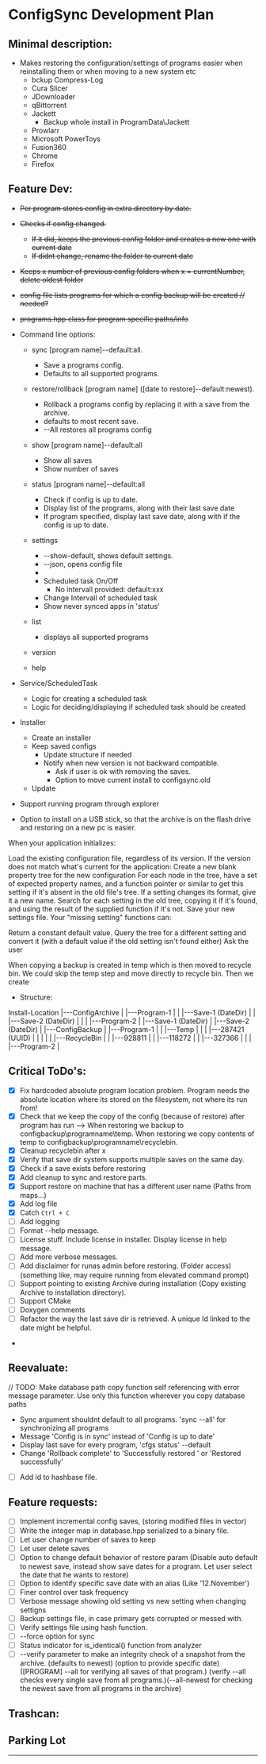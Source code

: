 # ConfigSync Development Plan



## Minimal description:
 - Makes restoring the configuration/settings of programs easier when reinstalling them or when moving to a new system etc
    - bckup Compress-Log
    - Cura Slicer
    - JDownloader
    - qBittorrent
    - Jackett
        - Backup whole install in ProgramData\Jackett
    - Prowlarr
    - Microsoft PowerToys
    - Fusion360
    - Chrome
    - Firefox



## Feature Dev:

- ~~Per program stores config in extra directory by date.~~
- ~~Checks if config changed.~~
    - ~~If it did, keeps the previous config folder and creates a new one with current date~~
    - ~~If didnt change, rename the folder to current date~~
- ~~Keeps x number of previous config folders when x = currentNumber, delete oldest folder~~
- ~~config file lists programs for which a config backup will be created // needed?~~
- ~~programs.hpp class for program specific paths/info~~

- Command line options:
    + sync [program name]--default:all.
        - Save a programs config.
        - Defaults to all supported programs.
        
    + restore/rollback [program name] ([date to restore]--default:newest).
        - Rollback a programs config by replacing it with a save from the archive.
        - defaults to most recent save.
        - --All restores all programs config

    + show [program name]--default:all
        - Show all saves
        - Show number of saves 


    + status [program name]--default:all
        - Check if config is up to date.
        - Display list of the programs, along with their last save date
        - If program specified, display last save date, along with if the config is up to date.
        

    + settings
        - --show-default, shows default settings.
        - --json, opens config file
        - 
        - Scheduled task On/Off
            - No intervall provided: default:xxx
        - Change Intervall of scheduled task
        - Show never synced apps in 'status'
    
    + list
        - displays all supported programs
    
    + version
    + help
    
        
- Service/ScheduledTask
    - Logic for creating a scheduled task
    - Logic for deciding/displaying if scheduled task should be created

- Installer
    - Create an installer
    - Keep saved configs
        - Update structure if needed
        - Notify when new version is not backward compatible. 
            - Ask if user is ok with removing the saves.
            - Option to move current install to configsync.old
    - Update

- Support running program through explorer

- Option to install on a USB stick, so that the archive is on the flash drive and restoring on a new pc is easier.



When your application initializes:

Load the existing configuration file, regardless of its version.
If the version does not match what's current for the application:
Create a new blank property tree for the new configuration
For each node in the tree, have a set of expected property names, and a function pointer or similar to get this setting if it's absent in the old file's tree. If a setting changes its format, give it a new name.
Search for each setting in the old tree, copying it if it's found, and using the result of the supplied function if it's not.
Save your new settings file.
Your "missing setting" functions can:

Return a constant default value.
Query the tree for a different setting and convert it (with a default value if the old setting isn't found either)
Ask the user


When copying a backup is created in temp which is then moved to recycle bin. We could skip the temp step and move directly to recycle bin.
Then we create 

- Structure:

Install-Location
    |---ConfigArchive
    |    |---Program-1
    |    |    |---Save-1 (DateDir)
    |    |    |---Save-2 (DateDir)
    |    |
    |    |---Program-2
    |       |---Save-1 (DateDir)
    |       |---Save-2 (DateDir)
    |
    |---ConfigBackup
    |    |---Program-1
    |    |   |---Temp
    |    |   |   |---287421 (UUID)
    |    |   |
    |    |   |---RecycleBin
    |    |       |---928811
    |    |       |---118272
    |    |       |---327366
    |    |
    |    |---Program-2
    |
    <!-- |---UndoHistory
        |
        |---Program-1
            |
            |---878920
            |---893742 -->



## Critical ToDo's:
- [x] Fix hardcoded absolute program location problem. Program needs the absolute location where its stored on the filesystem, not where its run from!
- [x] Check that we keep the copy of the config (because of restore) after program has run --> When restoring we backup to configbackup\programname\temp\. When restoring we copy contents of temp to configbackup\programname\recyclebin.
- [x] Cleanup recyclebin after x
- [x] Verify that save dir system supports multiple saves on the same day.
- [x] Check if a save exists before restoring 
- [x] Add cleanup to sync and restore parts.
- [x] Support restore on machine that has a different user name (Paths from maps...)
- [x] Add log file
- [x] Catch `Ctrl + C`
- [ ] Add logging
- [ ] Format --help message.
- [ ] License stuff. Include license in installer. Display license in help message.
- [ ] Add more verbose messages.
- [ ] Add disclaimer for runas admin before restoring. (Folder access) (something like, may require running from elevated command prompt)
- [ ] Support pointing to existing Archive during installation (Copy existing Archive to installation directory).
- [ ] Support CMake
- [ ] Doxygen comments
- [ ] Refactor the way the last save dir is retrieved. A unique Id linked to the date might be helpful.

- 

## Reevaluate:

// TODO: Make database path copy function self referencing with error message parameter. Use only this function wherever you copy database paths
- Sync argument shouldnt default to all programs. 'sync --all' for synchronizing all programs
- Message 'Config is in sync' instead of 'Config is up to date'
- Display last save for every program, 'cfgs status' --default 
- Change 'Rollback complete' to 'Successfully restored <program name>' or 'Restored <programname> successfully'
- [ ] Add id to hashbase file.


## Feature requests:

- [ ] Implement incremental config saves, (storing modified files in vector)
- [ ] Write the integer map in database.hpp serialized to a binary file. 
- [ ] Let user change number of saves to keep
- [ ] Let user delete saves
- [ ] Option to change default behavior of restore param (Disable auto default to newest save, instead show save dates for a program. Let user select the date that he wants to restore)
- [ ] Option to identify specific save date with an alias (Like '12.November')
- [ ] Finer control over task frequency
- [ ] Verbose message showing old setting vs new setting when changing settigns
- [ ] Backup settings file, in case primary gets corrupted or messed with.
- [ ] Verify settings file using hash function.
- [ ] --force option for sync
- [ ] Status indicator for is_identical() function from analyzer
- [ ] --verify parameter to make an integrity check of a snapshot from the archive. (defaults to newest) (option to provide specific date) ([PROGRAM] --all for verifying all saves of that program.) (verify --all checks every single save from all programs.)(--all-newest for checking the newest save from all programs in the archive)

## Trashcan:
<!-- /* void backup_config_for_restore(const std::string& dirUUID){
            std::string backupDir = exeLocation + "\\ConfigBackup\\" + programName;

            // Check if backup directory is empty
            if(std::filesystem::is_empty(backupDir)){
                // Create backup directory in ConfigBackup folder
                std::filesystem::create_directories(backupDir + "\\temp");
                std::filesystem::create_directories(backupDir + "\\RecycleBin");
            }
            
            // Create UUID dir in temp
            try{
                std::filesystem::create_directory(backupDir + "\\temp\\" + dirUUID);
            }
            catch(std::filesystem::filesystem_error& errorCode){
                throw std::runtime_error(errorCode);
            }

            // Create Path file inside UUID dir 
            std::string databasePath = backupDir + dirUUID + "\\" + "ConfigSync-PathDatabase.bin";
            std::map<std::string, std::string> pathMap;
            std::optional<std::reference_wrapper<std::map<std::string, std::string>>> mapRef = std::ref(pathMap);

            // Backup to UUID directory
            std::unordered_map<std::string, std::string> id;
            int groupFlag = 0;
            if(programconfig::has_groups(programName)){ // Check for groups
                programconfig pcfg(programName, exeLocation);
                id = pcfg.get_path_groups();
                groupFlag = 1;
            }
            else{
                groupFlag = 0;
            }

            // Copy to UUID dir
            for(const auto& item : programPaths){
                std::string groupName;

                if(std::filesystem::is_directory(item)){

                    if(groupFlag == 1 && id.contains(item)){
                        groupName = id[item];
                    }
                    else{
                        groupName = "Directories";
                    }

                    std::string destination = backupDir + dirUUID + "\\" + groupName;
                    try{
                        recurse_copy(item, destination, mapRef);
                    }
                    catch(cfgsexcept& err){
                        std::cerr << err.what() << std::endl;
                    }
                }
                else{

                    if(groupFlag == 1 && id.contains(item)){
                        groupName = id[item];
                    }
                    else{
                        groupName = "Single-Files";
                    }

                    std::string destination = backupDir + dirUUID + "\\" + groupName;
                    try{
                        recurse_copy(item, destination, mapRef);
                    }
                    catch(cfgsexcept& err){
                        std::cerr << err.what() << std::endl;
                    }
                }
            }

            // Write path map to file

            database db(databasePath);
            db.storeStringMap(pathMap);
        } */ -->
<!--         static void timestamp_path_map(std::map<unsigned long long, std::string>& map, const std::string& strValue){
            std::chrono::time_point<std::chrono::system_clock> timePoint;
            timePoint = std::chrono::system_clock::now();
            unsigned long long t = std::chrono::system_clock::to_time_t(timePoint);
            
            map[t] = strValue;
        } -->
<!--  if(!std::filesystem::is_empty(std::filesystem::path(backupDir + "\\temp"))){ // Clean up temp directory
                database db(backupDir + "\\RecycleBin\\RecycleMap.bin"); // Inside respective programs RecycleBin dir

                for(const auto& item : std::filesystem::directory_iterator(backupDir + "\\temp")){
                    const std::string newPath = backupDir + "\\RecycleBin\\" + item.path().filename().string();
                    std::filesystem::rename(item, newPath); // Move item to recyclebin
                    timestamp_objects(recycleMap, newPath); // Timestamp and load into map                                       
                }

                // Clean recyclebin
                const std::string mapPath = backupDir + "\\RecycleBin\\RecycleMap.bin";
                organizer janitor;
                janitor.recyclebin_cleaner(recyclebinlimit, recycleMap, mapPath); // Clean recycle bin and store recycle map as file
            } -->
<!--       /*
        void hash_program_items(std::unordered_map<std::string, std::string>& hashMap){
            std::vector<std::string> vec;
            get_config_items_current(vec);

            for(const auto& entry : vec){
                const std::string& md5 = get_md5hash(entry);
                hashMap[entry] = md5;
            }
        }


        void hash_saved_items(std::unordered_map<std::string, std::string>& hashMap){
            std::vector<std::string> vec;
            get_config_items_saved(vec);

            for(const auto& entry : vec){
                const std::string& md5 = get_md5hash(entry);
                hashMap[entry] = md5;
            }
        }
        */ -->
<!-- if(!std::filesystem::exists(hbPath)){
                logf << logs::ms("THIS SHOULD NEVER HAPPEN!!! the hashmap should always exist before this function (is_identical()) is called!!" + __LINE__);

                for(const auto& [pathA, pathB] : pathMap){
                    // TODO: Multithread the hashing
                    const std::string hashA = s(pathA);
                    const std::string hashB = get_md5hash(pathB);

                    if(hashA != hashB){
                        return 0;
                    }
                    
                    h.ha.push_back(hashA);
                    h.hb.push_back(hashB);
                    h.pa.push_back(pathA);
                    h.pb.push_back(pathB);
                }

                std::ofstream of(hbPath);
                of.close();
                database::storeHashbase(hbPath, h);
            }
                 -->
<!-- int is_identical_config(){ // Main function of this class
            
            // Get saved config items
            std::vector<std::string> configItemsSaved;
            get_config_items_saved(configItemsSaved);
            sortby_filename(configItemsSaved);
            std::cout << "items saved 0,1: " << configItemsSaved[0] << "  1: " << configItemsSaved[1] << std::endl;
            
            // Get ProgramPaths
            std::vector<std::string> configItemsCurrent;
            get_config_items_current(configItemsCurrent);
            sortby_filename(configItemsCurrent);
            std::cout << "items current 0,1: " << configItemsCurrent[0] << "  1: " << configItemsCurrent[1] << std::endl;
            
            // Compare vectors
            if(is_identical_filenames(configItemsSaved, configItemsCurrent)){
                int i = 0;
                for(const auto& item : configItemsSaved){
                    
                    if(!is_identical_bytes(item, configItemsCurrent[i])){
                        std::cout << "FILES NOT IDENTICAL!!!: " << item << configItemsCurrent[i] << std::endl;
                        return 0; // config changed
                    }
                    
                    i++;
                }
            }
            else{
                std::cerr << "this is a problem!" << std::endl;
                return 0;
            }

            std::cout << "Debug a169\n";
            return 1; // config did not change
        } -->
<!-- - Combine show and status arguments' -->
<!-- The following commands are available -->
<!-- 
restore config:
    - ~~Check if current config exists~~
    - ~~Create backup of current config:~~
        - ~~move any existing items inside the ConfigBackup\\program\\temp directory to ConfigBackup\\program\\RecycleBin~~
        - ~~copy C:\\program\\configPath to programs ConfigBackup\\program\\temp directory, name with UUID or pseudo random value.~~
    - ~~Copy each directory in ConfigArchive\\program\\newestDate\\ to its corresponding C:\\program\\configPath directory. Overwrite existing files.~~
    - On Error, 
        - ~~copy each directory in ConfigBackup\\program\\temp to its corresponfing C:\\program\\configPath (using UUID). Overwrite existing files.~~
        - ~~move backup inside the ConfigBackup\\program\\temp directory to ConfigBackup\\program\\RecycleBin~~
    - On Success: 
        - ~~move backup inside the ConfigBackup\\program\\temp directory to ConfigBackup\\program\\RecycleBin~~
        - ~~If RecycleBin has more than x number of items, delete x number of oldest items in RecycleBin directory.~~
        - ~~Inform user that config was restored successfully~~ -->
<!-- // if(std::filesystem::is_directory(source)){
                //     std::cout << "Debug s109\n";
                //     std::cout << "source debug s111: " << source << std::endl;
                //     std::cout << "destination debug s112: " << destination << std::endl;
                //     try{
                //         // std::filesystem::copy(source, std::filesystem::path(destination), std::filesystem::copy_options::update_existing | std::filesystem::copy_options::recursive);
                //         std::cout << "Debug s113\n";
                //     }
                //     catch(std::filesystem::filesystem_error& copyError){
                //         std::cout << "Debug s117\n " << copyError.what();
                //         return 0; // throw std::runtime_error(copyError);
                //     }

                    // Store path pair in map
                //     std::cout << "Debug s122\n";
                //     pathMap.insert(std::make_pair(item, destination));
                // }
                // else{
                //     std::string sourceParentDir = source.parent_path().filename().string();
                //     std::string destination = archivePathAbs + "\\" + dateDir + "\\" + sourceParentDir + "\\" + source.filename().string();
                //     std::cout << "Debug s128\n";

                //     try{
                //         std::filesystem::create_directories(archivePathAbs + "\\" + dateDir + "\\" + sourceParentDir);
                //         std::cout << "Debug s132\n";
                //         std::filesystem::copy(source, std::filesystem::path(destination), std::filesystem::copy_options::overwrite_existing | std::filesystem::copy_options::recursive);
                //         std::cout << "Debug s134\n";
                //     }
                //     catch(std::filesystem::filesystem_error& copyError){
                //         std::cout << "Debug s137\n";
                //         return 0; // throw std::runtime_error(copyError);
                //     }

                    // std::cout << "Debug s141\n";
                    // // Store path pair in map
                    // pathMap.insert(std::make_pair(item, destination));
                    // std::cout << "Debug s144\n";
                // }
                // std::cout << "Debug s146\n"; -->
                

## Parking Lot
<!-- else if(hb.ha.empty() && hb.hb.empty() && !hb.pa.empty() && !hb.pb.empty() && hb.hh.empty() && hb.pp.empty()){
                for(unsigned i = 0; i < hb.ha.size(); i++){
                    hf << '0' << "," << "0" << "," << hb.pa[i] << "," << hb.pb[i] << "\n";
                }
            }
            else if(!hb.ha.empty() && !hb.hb.empty() && !hb.pa.empty() && !hb.pb.empty() && hb.hh.empty() && hb.pp.empty()){
                for(unsigned i = 0; i < hb.ha.size(); i++){
                    hf << hb.ha[i] << "," << hb.hb[i] << "," << hb.pa[i] << "," << hb.pb[i] << "\n";
                }
            } -->
<!-- 

            // std::string groupName;
            // if(programconfig::has_groups(programName)){
            //     programconfig pcfg(programName, exeLocation);
            //     groupName = pcfg.get_path_groups();
            // }
            // recurse_scanner(std::filesystem::path(lastSavedDir) / std::filesystem::path("Directories"), configItems);
            
            // const std::filesystem::path singleFiles = std::filesystem::path(lastSavedDir) / std::filesystem::path("Single-Files");
            // if(std::filesystem::exists(singleFiles)){
            //     recurse_scanner(singleFiles, configItems);

            // }
            // /* Get pathmap */
            // database db(lastSavedDir + "\\ConfigSync-PathDatabase.bin");
            // std::map<std::string, std::string> map;
            // db.readStringMap(map);

            // for(const auto& pair : map){
            //     configItems.push_back(pair.second);
            // }

  int is_identical_config(){ // Main function of this class
            
            // Get saved config items
            std::vector<std::string> configItemsSaved;
            get_config_items_saved(configItemsSaved);
            sortby_filename(configItemsSaved);
            std::cout << "items saved 0,1: " << configItemsSaved[0] << "  1: " << configItemsSaved[1] << std::endl;
            
            // Get ProgramPaths
            std::vector<std::string> configItemsCurrent;
            get_config_items_current(configItemsCurrent);
            sortby_filename(configItemsCurrent);
            std::cout << "items current 0,1: " << configItemsCurrent[0] << "  1: " << configItemsCurrent[1] << std::endl;
            
            // Compare vectors
            if(is_identical_filenames(configItemsSaved, configItemsCurrent)){
                int i = 0;
                for(const auto& item : configItemsSaved){
                    
                    if(!is_identical_bytes(item, configItemsCurrent[i])){
                        std::cout << "FILES NOT IDENTICAL!!!: " << item << configItemsCurrent[i] << std::endl;
                        return 0; // config changed
                    }
                    
                    i++;
                }
            }
            else{
                std::cerr << "this is a problem!" << std::endl;
                return 0;
            }

            std::cout << "Debug a169\n";
            return 1; // config did not change
        }



        void get_config_items_saved(std::vector<std::string>& configItems){
            std::cout << "Debug a110\n";
            const std::string lastSavedDir = get_newest_backup_path();
            std::cout << "lastSavedDir: " << lastSavedDir << std::endl;
            std::cout << "Debug a112\n";
            const std::filesystem::path configPathSaved = lastSavedDir;
            if(std::filesystem::exists(configPathSaved)){
                std::cout << "configPathSaved exists!!!\n";
            }
            std::cout << "configPathSaved: " << configPathSaved << std::endl;
            
            recurse_scanner(configPathSaved, configItems);
            std::cout << "Debug a116\n";
        
        }

        
    std::cout << "ConfigSync (JW-Coreutils) " << VERSION << std::endl;
        std::cout << "Copyright (C) 2024 - Jason Weber" << std::endl;
        std::cout << "usage: cfgs [OPTIONS]... [PROGRAM]\n" << std::endl;
        std::cout << std::endl;
        std::cout << "The following commands are available:" << std::endl;
        std::cout << "sync [PROGRAM]            Synchronize configuration files of the specified program.";
        std::cout << "sync --all                Synchronize configuration files of all supported programs.";
        std::cout << "restore [PROGRAM] [DATE]  Restore configuration files of the specified program, date.";
        std::cout << "restore --all             Restore configuration files of all supported programs.";
        std::cout << "status [PROGRAM]          Display synchronization state. (Default: all)";
        

        
    else if(std::string(argv[1]) == "help" || std::string(argv[1]) == "--help" || std::string(argv[1]) == "-h"){ // Help message param
        std::cout << "ConfigSync (JW-Coreutils) " << VERSION << std::endl;
        std::cout << "Copyright (C) 2024 - Jason Weber" << std::endl;
        std::cout << "The Config-Synchronizer utility enables syncing and restoring of programs configuration files.\n" << std::endl;
        std::cout << "usage: cfgs [command] [options]\n" << std::endl;
        std::cout << "The following commands are available:" << std::endl;
        std::cout << "sync [program]        Synchronize a program."
        std::exit(EXIT_SUCCESS);



    if(argc <= 1){
        std::cout << "This program is currently CLI only.\nPlease open a command prompt or powershell window and run it from there.\n";
        std::this_thread::sleep_for(std::chrono::milliseconds(5000));
        std::exit(EXIT_SUCCESS);
    }
    // @section program run through explorer
    // Get programconfig
    programconfig jackett("Jackett", exePath.generic_string());
    std::vector<std::string> jackettPaths = jackett.getFilePaths();

    programconfig prowlarr("Prowlarr", exePath.generic_string());
    std::vector<std::string> prowlarrPaths = prowlarr.getFilePaths();

    programconfig qbittorrent("qBittorrent", exePath.generic_string());
    std::vector<std::string> qbittorrentPaths = qbittorrent.getFilePaths();


    if(std::filesystem::exists(jackett.get_archive_path())){
        // something
    }
    else{
        std::filesystem::create_directories(jackett.get_archive_path());
        // Make first backup
    }

    if(std::filesystem::exists(prowlarr.get_archive_path())){
        // 
    }
    else{
        std::filesystem::create_directories(prowlarr.get_archive_path());
    }

    if(std::filesystem::exists(qbittorrent.get_archive_path())){
        // 
    }
    else{
        std::filesystem::create_directories(qbittorrent.get_archive_path());
    }

+++
if(path_check(jackettPaths) == 1){ //Program paths verified
                analyzer configAnalyzer(jackettPaths, "Jackett", exePath);

                if(configAnalyzer.is_identical_config()){ // Config identical    
                    std::cout << "Jackett config did not change, updating save date..." << std::endl;

                    std::filesystem::path newestPath = configAnalyzer.get_newest_backup_path();
                    std::filesystem::rename(newestPath, newestPath.parent_path().string() + "\\" + synchronizer::ymd_date()); // Update name of newest save dir

                }
                else{ // Config changed
                    std::cout << "Jackett config changed.\nSynchronizing Jackett..." << std::endl;
                    synchronizer sync(jackettPaths, "Jackett", exePath);

                    if(sync.copy_config(jackett.get_archive_path().string(), synchronizer::ymd_date()) == 0){
                        std::cerr << "Error synchronizing Jackett." << std::endl;
                    }
                }
            }
 -->
-------------------------------------------------